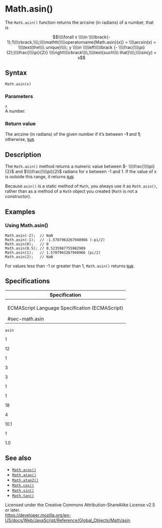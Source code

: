 Math.asin()
===========

The `Math.asin()` function returns the arcsine (in radians) of a number, that is

  
<span class="math display">$$\\\\forall x \\\\in \\\\lbrack{- 1};1\\\\rbrack,\\\\;\\\\mathtt{\\\\operatorname{Math.asin}(x)} = \\\\arcsin(x) = \\\\text{the\\\\ unique}\\\\; y \\\\in \\\\left\\\\lbrack {- \\\\frac{\\\\pi}{2};\\\\frac{\\\\pi}{2}} \\\\right\\\\rbrack\\\\,\\\\text{such\\\\ that}\\\\;\\\\sin(y) = x$$</span>  

Syntax
------

    Math.asin(x)

### Parameters

`x`  
A number.

### Return value

The arcsine (in radians) of the given number if it’s between **-1** and **1**; otherwise, [`NaN`](../nan).

Description
-----------

The `Math.asin()` method returns a numeric value between <span class="math inline">$- \\\\frac{\\\\pi}{2}$</span> and <span class="math inline">$\\\\frac{\\\\pi}{2}$</span> radians for x between -1 and 1. If the value of x is outside this range, it returns [`NaN`](../nan).

Because `asin()` is a static method of `Math`, you always use it as `Math.asin()`, rather than as a method of a `Math` object you created (`Math` is not a constructor).

Examples
--------

### Using Math.asin()

    Math.asin(-2);  // NaN
    Math.asin(-1);  // -1.5707963267948966 (-pi/2)
    Math.asin(0);   // 0
    Math.asin(0.5); // 0.5235987755982989
    Math.asin(1);   // 1.5707963267948966 (pi/2)
    Math.asin(2);   // NaN

For values less than -1 or greater than 1, `Math.asin()` returns [`NaN`](../nan).

Specifications
--------------

<table><colgroup><col style="width: 100%" /></colgroup><thead><tr class="header"><th>Specification</th></tr></thead><tbody><tr class="odd"><td><p>ECMAScript Language Specification (ECMAScript)<br />
</p><span class="small">#sec-math.asin</span></td></tr></tbody></table>

`asin`

1

12

1

3

3

1

1

18

4

10.1

1

1.0

See also
--------

-   [`Math.acos()`](acos)
-   [`Math.atan()`](atan)
-   [`Math.atan2()`](atan2)
-   [`Math.cos()`](cos)
-   [`Math.sin()`](sin)
-   [`Math.tan()`](tan)

Licensed under the Creative Commons Attribution-ShareAlike License v2.5 or later.  
<a href="https://developer.mozilla.org/en-US/docs/Web/JavaScript/Reference/Global_Objects/Math/asin" class="_attribution-link">https://developer.mozilla.org/en-US/docs/Web/JavaScript/Reference/Global_Objects/Math/asin</a>
